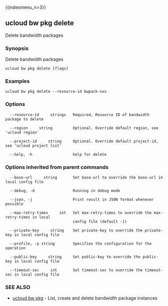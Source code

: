 {{indexmenu_n>3}}

## ucloud bw pkg delete

Delete bandwidth packages

### Synopsis

Delete bandwidth packages

```
ucloud bw pkg delete [flags]
```

### Examples

```
ucloud bw pkg delete --resource-id bwpack-xxx
```

### Options

```
  --resource-id     strings   Required, Resource ID of bandwidth package to delete 

  --region     string         Optional. Override default region, see 'ucloud region' 

  --project-id     string     Optional. Override default project-id, see 'ucloud project list' 

  --help, -h                  help for delete 

```

### Options inherited from parent commands

```
  --base-url     string       Set base-url to override the base-url in local config file 

  --debug, -d                 Running in debug mode 

  --json, -j                  Print result in JSON format whenever possible 

  --max-retry-times     int   Set max-retry-times to override the max-retry-times in local
                              config file (default -1) 

  --private-key     string    Set private-key to override the private-key in local config file 

  --profile, -p string        Specifies the configuration for the operation 

  --public-key     string     Set public-key to override the public-key in local config file 

  --timeout-sec     int       Set timeout-sec to override the timeout-sec in local config file 

```

### SEE ALSO

* [ucloud bw pkg](software/cli/cmd/ucloud/bw/pkg)	 - List, create and delete bandwidth package instances

